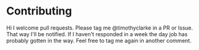 # Contributing
Hi I welcome pull requests. Please tag me @timothyclarke in a PR or Issue. That way I'll be notified.
If I haven't responded in a week the day job has probably gotten in the way. Feel free to tag me again in another comment.
